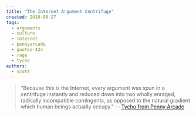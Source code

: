 ```yaml
---
title: "The Internet Argument Centrifuge"
created: 2010-08-27
tags: 
  - arguments
  - culture
  - internet
  - pennyarcade
  - quotes-424
  - rage
  - tycho
authors: 
  - scott
---
```


> "Because this is the Internet, every argument was spun in a centrifuge instantly and reduced down into two wholly enraged, radically incompatible contingents, as opposed to the natural gradient which human beings actually occupy." \-- [Tycho from Penny Arcade](http://www.penny-arcade.com/2010/8/27/room-481/)
